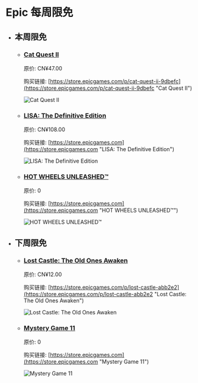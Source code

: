 # Epic 每周限免

- ## 本周限免


  - ### [Cat Quest II](https://store.epicgames.com/p/cat-quest-ii-9dbefc "Cat Quest II")

    原价: CN¥47.00

    购买链接: [https://store.epicgames.com/p/cat-quest-ii-9dbefc](https://store.epicgames.com/p/cat-quest-ii-9dbefc "Cat Quest II")

    ![Cat Quest II](https://cdn1.epicgames.com/spt-assets/fe812f94c42e44e986691a84c796952d/cat-quest-ii-cj318.jpg)


  - ### [LISA: The Definitive Edition](https://store.epicgames.com "LISA: The Definitive Edition")

    原价: CN¥108.00

    购买链接: [https://store.epicgames.com](https://store.epicgames.com "LISA: The Definitive Edition")

    ![LISA: The Definitive Edition](https://cdn1.epicgames.com/offer/ca3a9d16d131478c97fd56c138a6511a/EGS_LISATheDefinitiveEdition_DingalingProductions_Bundles_S1_2560x1440-55b66eb2046507e58eac435c21331bd5)


  - ### [HOT WHEELS UNLEASHED™](https://store.epicgames.com "HOT WHEELS UNLEASHED™")

    原价: 0

    购买链接: [https://store.epicgames.com](https://store.epicgames.com "HOT WHEELS UNLEASHED™")

    ![HOT WHEELS UNLEASHED™](https://cdn1.epicgames.com/offer/d5241c76f178492ea1540fce45616757/EGS_HolidaySale_2024_WrappingPaper_1920x1080_1920x1080-a0f773a33796e48cc1d33e5072271fc8)


- ## 下周限免


  - ### [Lost Castle: The Old Ones Awaken](https://store.epicgames.com/p/lost-castle-abb2e2 "Lost Castle: The Old Ones Awaken")

    原价: CN¥12.00

    购买链接: [https://store.epicgames.com/p/lost-castle-abb2e2](https://store.epicgames.com/p/lost-castle-abb2e2 "Lost Castle: The Old Ones Awaken")

    ![Lost Castle: The Old Ones Awaken](https://cdn1.epicgames.com/spt-assets/a6d76157ad884f2c9aa470b30da9e2ff/lost-castle-r390n.png)


  - ### [Mystery Game 11](https://store.epicgames.com "Mystery Game 11")

    原价: 0

    购买链接: [https://store.epicgames.com](https://store.epicgames.com "Mystery Game 11")

    ![Mystery Game 11](https://cdn1.epicgames.com/offer/d5241c76f178492ea1540fce45616757/EGS_HolidaySale_2024_WrappingPaper_1920x1080_1920x1080-a0f773a33796e48cc1d33e5072271fc8)

